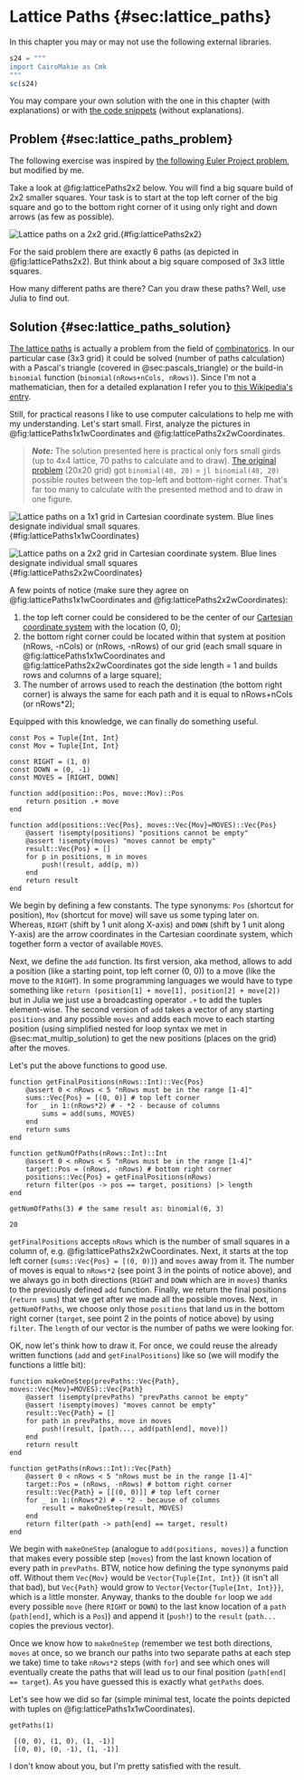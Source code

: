 # Lattice Paths {#sec:lattice_paths}

In this chapter you may or may not use the following external libraries.

```jl
s24 = """
import CairoMakie as Cmk
"""
sc(s24)
```

You may compare your own solution with the one in this chapter (with
explanations) or with [the code
snippets](https://github.com/b-lukaszuk/BS_wJ_eng/tree/main/code_snippets/lattice_paths)
(without explanations).

## Problem {#sec:lattice_paths_problem}

The following exercise was inspired by [the following Euler
Project problem](https://projecteuler.net/problem=15), but modified by me.

Take a look at @fig:latticePaths2x2 below. You will find a big square build of
2x2 smaller squares. Your task is to start at the top left corner of the big
square and go to the bottom right corner of it using only right and down arrows
(as few as possible).

![Lattice paths on a 2x2 grid.](./images/latticePaths2x2.png){#fig:latticePaths2x2}

For the said problem there are exactly 6 paths (as depicted in
@fig:latticePaths2x2). But think about a big square composed of 3x3 little
squares.

How many different paths are there? Can you draw these paths? Well, use Julia to
find out.

## Solution {#sec:lattice_paths_solution}

[The lattice paths](https://projecteuler.net/problem=15) is actually a problem
from the field of [combinatorics](https://en.wikipedia.org/wiki/Combinatorics).
In our particular case (3x3 grid) it could be solved (number of paths
calculation) with a Pascal's triangle (covered in @sec:pascals_triangle) or the
build-in `binomial` function (`binomial(nRows+nCols, nRows)`). Since I'm not a
mathematician, then for a detailed explanation I refer you to [this Wikipedia's
entry](https://en.wikipedia.org/wiki/Lattice_path#Combinations_and_NE_lattice_paths).

Still, for practical reasons I like to use computer calculations to help me with
my understanding. Let's start small. First, analyze the pictures in
@fig:latticePaths1x1wCoordinates and @fig:latticePaths2x2wCoordinates.

> **_Note:_** The solution presented here is practical only fors small girds (up
> to 4x4 lattice, 70 paths to calculate and to draw). [The original
> problem](https://projecteuler.net/problem=15) (20x20 grid) got `binomial(40,
> 20)` = `jl binomial(40, 20)` possible routes between the top-left and
> bottom-right corner. That's far too many to calculate with the presented
> method and to draw in one figure.

![Lattice paths on a 1x1 grid in Cartesian coordinate system. Blue lines designate individual small squares.](./images/latticePaths1x1wCoordinates.png){#fig:latticePaths1x1wCoordinates}

![Lattice paths on a 2x2 grid in Cartesian coordinate system. Blue lines designate individual small squares](./images/latticePaths2x2wCoordinates.png){#fig:latticePaths2x2wCoordinates}

A few points of notice (make sure they agree on @fig:latticePaths1x1wCoordinates
and @fig:latticePaths2x2wCoordinates):

1) the top left corner could be considered to be the center of our [Cartesian
coordinate system](https://en.wikipedia.org/wiki/Cartesian_coordinate_system)
with the location (0, 0);
2) the bottom right corner could be located within that system at position
(nRows, -nCols) or (nRows, -nRows) of our grid (each small square in
@fig:latticePaths1x1wCoordinates and @fig:latticePaths2x2wCoordinates got the
side length = 1 and builds rows and columns of a large square);
3) The number of arrows used to reach the destination (the bottom right corner)
is always the same for each path and it is equal to nRows+nCols (or nRows*2);

Equipped with this knowledge, we can finally do something useful.

```
const Pos = Tuple{Int, Int}
const Mov = Tuple{Int, Int}

const RIGHT = (1, 0)
const DOWN = (0, -1)
const MOVES = [RIGHT, DOWN]

function add(position::Pos, move::Mov)::Pos
    return position .+ move
end

function add(positions::Vec{Pos}, moves::Vec{Mov}=MOVES)::Vec{Pos}
    @assert !isempty(positions) "positions cannot be empty"
    @assert !isempty(moves) "moves cannot be empty"
    result::Vec{Pos} = []
    for p in positions, m in moves
        push!(result, add(p, m))
    end
    return result
end
```

We begin by defining a few constants. The type synonyms: `Pos` (shortcut for
position), `Mov` (shortcut for move) will save us some typing later on.
Whereas, `RIGHT` (shift by 1 unit along X-axis) and `DOWN` (shift by 1 unit
along Y-axis) are the arrow coordinates in the Cartesian coordinate system,
which together form a vector of available `MOVES`.

Next, we define the `add` function. Its first version, aka method, allows to add
a position (like a starting point, top left corner (0, 0)) to a move (like the
move to the `RIGHT`). In some programming languages we would have to type
something like `return (position[1] + move[1], position[2] + move[2])` but in
Julia we just use a broadcasting operator `.+` to add the tuples
element-wise. The second version of `add` takes a vector of any starting
`positions` and any possible `moves` and adds each move to each starting
position (using simplified nested for loop syntax we met in
@sec:mat_multip_solution) to get the new positions (places on the grid) after
the moves.

Let's put the above functions to good use.

```
function getFinalPositions(nRows::Int)::Vec{Pos}
    @assert 0 < nRows < 5 "nRows must be in the range [1-4]"
    sums::Vec{Pos} = [(0, 0)] # top left corner
    for _ in 1:(nRows*2) # - *2 - because of columns
        sums = add(sums, MOVES)
    end
    return sums
end

function getNumOfPaths(nRows::Int)::Int
    @assert 0 < nRows < 5 "nRows must be in the range [1-4]"
    target::Pos = (nRows, -nRows) # bottom right corner
    positions::Vec{Pos} = getFinalPositions(nRows)
    return filter(pos -> pos == target, positions) |> length
end

getNumOfPaths(3) # the same result as: binomial(6, 3)
```

```
20
```

`getFinalPositions` accepts `nRows` which is the number of small squares in a
column of, e.g. @fig:latticePaths2x2wCoordinates. Next, it starts at the top
left corner (`sums::Vec{Pos} = [(0, 0)]`) and `moves` away from it. The number
of moves is equal to `nRows*2` (see point 3 in the points of notice above), and
we always go in both directions (`RIGHT` and `DOWN` which are in `moves`) thanks
to the previously defined `add` function. Finally, we return the final positions
(`return sums`) that we get after we made all the possible moves. Next, in
`getNumOfPaths`, we choose only those `positions` that land us in the bottom
right corner (`target`, see point 2 in the points of notice above) by using
`filter`. The `length` of our vector is the number of paths we were looking for.

OK, now let's think how to draw it. For once, we could reuse the already written
functions (`add` and `getFinalPositions`) like so (we will modify the functions
a little bit):

```
function makeOneStep(prevPaths::Vec{Path}, moves::Vec{Mov}=MOVES)::Vec{Path}
    @assert !isempty(prevPaths) "prevPaths cannot be empty"
    @assert !isempty(moves) "moves cannot be empty"
    result::Vec{Path} = []
    for path in prevPaths, move in moves
        push!(result, [path..., add(path[end], move)])
    end
    return result
end

function getPaths(nRows::Int)::Vec{Path}
    @assert 0 < nRows < 5 "nRows must be in the range [1-4]"
    target::Pos = (nRows, -nRows) # bottom right corner
    result::Vec{Path} = [[(0, 0)]] # top left corner
    for _ in 1:(nRows*2) # - *2 - because of columns
        result = makeOneStep(result, MOVES)
    end
    return filter(path -> path[end] == target, result)
end
```

We begin with `makeOneStep` (analogue to `add(positions, moves)`) a function
that makes every possible step (`moves`) from the last known location of every
path in `prevPaths`. BTW, notice how defining the type synonyms paid
off. Without them `Vec{Mov}` would be `Vector{Tuple{Int, Int}}` (it isn't all
that bad), but `Vec{Path}` would grow to `Vector{Vector{Tuple{Int, Int}}}`,
which is a little monster. Anyway, thanks to the double `for` loop we `add`
every possible `move` (here `RIGHT` or `DOWN`) to the last know location of a
`path` (`path[end]`, which is a `Pos`)) and append it (`push!`) to the `result`
(`path...` copies the previous vector).

Once we know how to `makeOneStep` (remember we test both directions, `moves` at
once, so we branch our paths into two separate paths at each step we take) time
to take `nRows*2` steps (with `for`) and see which ones will eventually create
the paths that will lead us to our final position (`path[end] == target`). As
you have guessed this is exactly what `getPaths` does.

Let's see how we did so far (simple minimal test, locate the points depicted
with tuples on @fig:latticePaths1x1wCoordinates).

```
getPaths(1)
```

```
 [(0, 0), (1, 0), (1, -1)]
 [(0, 0), (0, -1), (1, -1)]
```

I don't know about you, but I'm pretty satisfied with the result.
